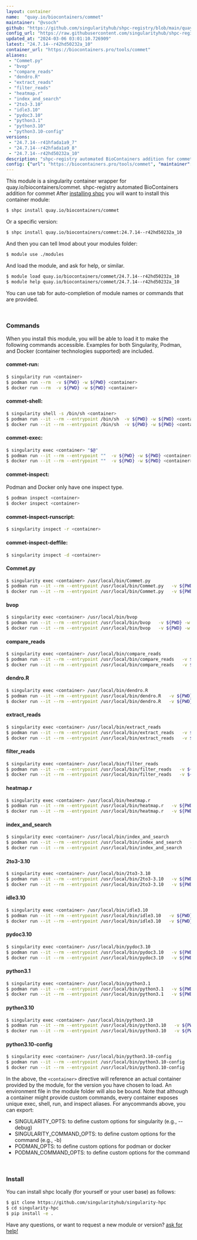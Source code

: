 ```yaml
---
layout: container
name:  "quay.io/biocontainers/commet"
maintainer: "@vsoch"
github: "https://github.com/singularityhub/shpc-registry/blob/main/quay.io/biocontainers/commet/container.yaml"
config_url: "https://raw.githubusercontent.com/singularityhub/shpc-registry/main/quay.io/biocontainers/commet/container.yaml"
updated_at: "2024-03-06 03:01:10.726909"
latest: "24.7.14--r42hd50232a_10"
container_url: "https://biocontainers.pro/tools/commet"
aliases:
 - "Commet.py"
 - "bvop"
 - "compare_reads"
 - "dendro.R"
 - "extract_reads"
 - "filter_reads"
 - "heatmap.r"
 - "index_and_search"
 - "2to3-3.10"
 - "idle3.10"
 - "pydoc3.10"
 - "python3.1"
 - "python3.10"
 - "python3.10-config"
versions:
 - "24.7.14--r41hfada1a9_7"
 - "24.7.14--r42hfada1a9_8"
 - "24.7.14--r42hd50232a_10"
description: "shpc-registry automated BioContainers addition for commet"
config: {"url": "https://biocontainers.pro/tools/commet", "maintainer": "@vsoch", "description": "shpc-registry automated BioContainers addition for commet", "latest": {"24.7.14--r42hd50232a_10": "sha256:63b8c510e8fd8b3e1a4fa1266f1c9c13fa5b1dd1e5ab718b560e4c683fffe14a"}, "tags": {"24.7.14--r41hfada1a9_7": "sha256:c1942271fbd8abdb58bc26d68310c1cf07e2f295678a00ef9f75b12c60052e38", "24.7.14--r42hfada1a9_8": "sha256:fb6b30e2129a1593956647efa9585607b13ec0847bfed2d0a1937e44c3f90cb7", "24.7.14--r42hd50232a_10": "sha256:63b8c510e8fd8b3e1a4fa1266f1c9c13fa5b1dd1e5ab718b560e4c683fffe14a"}, "docker": "quay.io/biocontainers/commet", "aliases": {"Commet.py": "/usr/local/bin/Commet.py", "bvop": "/usr/local/bin/bvop", "compare_reads": "/usr/local/bin/compare_reads", "dendro.R": "/usr/local/bin/dendro.R", "extract_reads": "/usr/local/bin/extract_reads", "filter_reads": "/usr/local/bin/filter_reads", "heatmap.r": "/usr/local/bin/heatmap.r", "index_and_search": "/usr/local/bin/index_and_search", "2to3-3.10": "/usr/local/bin/2to3-3.10", "idle3.10": "/usr/local/bin/idle3.10", "pydoc3.10": "/usr/local/bin/pydoc3.10", "python3.1": "/usr/local/bin/python3.1", "python3.10": "/usr/local/bin/python3.10", "python3.10-config": "/usr/local/bin/python3.10-config"}}
---
```


This module is a singularity container wrapper for quay.io/biocontainers/commet.
shpc-registry automated BioContainers addition for commet
After [installing shpc](#install) you will want to install this container module:


```bash
$ shpc install quay.io/biocontainers/commet
```

Or a specific version:

```bash
$ shpc install quay.io/biocontainers/commet:24.7.14--r42hd50232a_10
```

And then you can tell lmod about your modules folder:

```bash
$ module use ./modules
```

And load the module, and ask for help, or similar.

```bash
$ module load quay.io/biocontainers/commet/24.7.14--r42hd50232a_10
$ module help quay.io/biocontainers/commet/24.7.14--r42hd50232a_10
```

You can use tab for auto-completion of module names or commands that are provided.

<br>

### Commands

When you install this module, you will be able to load it to make the following commands accessible.
Examples for both Singularity, Podman, and Docker (container technologies supported) are included.

#### commet-run:

```bash
$ singularity run <container>
$ podman run --rm  -v ${PWD} -w ${PWD} <container>
$ docker run --rm  -v ${PWD} -w ${PWD} <container>
```

#### commet-shell:

```bash
$ singularity shell -s /bin/sh <container>
$ podman run --it --rm --entrypoint /bin/sh  -v ${PWD} -w ${PWD} <container>
$ docker run --it --rm --entrypoint /bin/sh  -v ${PWD} -w ${PWD} <container>
```

#### commet-exec:

```bash
$ singularity exec <container> "$@"
$ podman run --it --rm --entrypoint ""  -v ${PWD} -w ${PWD} <container> "$@"
$ docker run --it --rm --entrypoint ""  -v ${PWD} -w ${PWD} <container> "$@"
```

#### commet-inspect:

Podman and Docker only have one inspect type.

```bash
$ podman inspect <container>
$ docker inspect <container>
```

#### commet-inspect-runscript:

```bash
$ singularity inspect -r <container>
```

#### commet-inspect-deffile:

```bash
$ singularity inspect -d <container>
```


#### Commet.py

```bash
$ singularity exec <container> /usr/local/bin/Commet.py
$ podman run --it --rm --entrypoint /usr/local/bin/Commet.py   -v ${PWD} -w ${PWD} <container> -c " $@"
$ docker run --it --rm --entrypoint /usr/local/bin/Commet.py   -v ${PWD} -w ${PWD} <container> -c " $@"
```


#### bvop

```bash
$ singularity exec <container> /usr/local/bin/bvop
$ podman run --it --rm --entrypoint /usr/local/bin/bvop   -v ${PWD} -w ${PWD} <container> -c " $@"
$ docker run --it --rm --entrypoint /usr/local/bin/bvop   -v ${PWD} -w ${PWD} <container> -c " $@"
```


#### compare_reads

```bash
$ singularity exec <container> /usr/local/bin/compare_reads
$ podman run --it --rm --entrypoint /usr/local/bin/compare_reads   -v ${PWD} -w ${PWD} <container> -c " $@"
$ docker run --it --rm --entrypoint /usr/local/bin/compare_reads   -v ${PWD} -w ${PWD} <container> -c " $@"
```


#### dendro.R

```bash
$ singularity exec <container> /usr/local/bin/dendro.R
$ podman run --it --rm --entrypoint /usr/local/bin/dendro.R   -v ${PWD} -w ${PWD} <container> -c " $@"
$ docker run --it --rm --entrypoint /usr/local/bin/dendro.R   -v ${PWD} -w ${PWD} <container> -c " $@"
```


#### extract_reads

```bash
$ singularity exec <container> /usr/local/bin/extract_reads
$ podman run --it --rm --entrypoint /usr/local/bin/extract_reads   -v ${PWD} -w ${PWD} <container> -c " $@"
$ docker run --it --rm --entrypoint /usr/local/bin/extract_reads   -v ${PWD} -w ${PWD} <container> -c " $@"
```


#### filter_reads

```bash
$ singularity exec <container> /usr/local/bin/filter_reads
$ podman run --it --rm --entrypoint /usr/local/bin/filter_reads   -v ${PWD} -w ${PWD} <container> -c " $@"
$ docker run --it --rm --entrypoint /usr/local/bin/filter_reads   -v ${PWD} -w ${PWD} <container> -c " $@"
```


#### heatmap.r

```bash
$ singularity exec <container> /usr/local/bin/heatmap.r
$ podman run --it --rm --entrypoint /usr/local/bin/heatmap.r   -v ${PWD} -w ${PWD} <container> -c " $@"
$ docker run --it --rm --entrypoint /usr/local/bin/heatmap.r   -v ${PWD} -w ${PWD} <container> -c " $@"
```


#### index_and_search

```bash
$ singularity exec <container> /usr/local/bin/index_and_search
$ podman run --it --rm --entrypoint /usr/local/bin/index_and_search   -v ${PWD} -w ${PWD} <container> -c " $@"
$ docker run --it --rm --entrypoint /usr/local/bin/index_and_search   -v ${PWD} -w ${PWD} <container> -c " $@"
```


#### 2to3-3.10

```bash
$ singularity exec <container> /usr/local/bin/2to3-3.10
$ podman run --it --rm --entrypoint /usr/local/bin/2to3-3.10   -v ${PWD} -w ${PWD} <container> -c " $@"
$ docker run --it --rm --entrypoint /usr/local/bin/2to3-3.10   -v ${PWD} -w ${PWD} <container> -c " $@"
```


#### idle3.10

```bash
$ singularity exec <container> /usr/local/bin/idle3.10
$ podman run --it --rm --entrypoint /usr/local/bin/idle3.10   -v ${PWD} -w ${PWD} <container> -c " $@"
$ docker run --it --rm --entrypoint /usr/local/bin/idle3.10   -v ${PWD} -w ${PWD} <container> -c " $@"
```


#### pydoc3.10

```bash
$ singularity exec <container> /usr/local/bin/pydoc3.10
$ podman run --it --rm --entrypoint /usr/local/bin/pydoc3.10   -v ${PWD} -w ${PWD} <container> -c " $@"
$ docker run --it --rm --entrypoint /usr/local/bin/pydoc3.10   -v ${PWD} -w ${PWD} <container> -c " $@"
```


#### python3.1

```bash
$ singularity exec <container> /usr/local/bin/python3.1
$ podman run --it --rm --entrypoint /usr/local/bin/python3.1   -v ${PWD} -w ${PWD} <container> -c " $@"
$ docker run --it --rm --entrypoint /usr/local/bin/python3.1   -v ${PWD} -w ${PWD} <container> -c " $@"
```


#### python3.10

```bash
$ singularity exec <container> /usr/local/bin/python3.10
$ podman run --it --rm --entrypoint /usr/local/bin/python3.10   -v ${PWD} -w ${PWD} <container> -c " $@"
$ docker run --it --rm --entrypoint /usr/local/bin/python3.10   -v ${PWD} -w ${PWD} <container> -c " $@"
```


#### python3.10-config

```bash
$ singularity exec <container> /usr/local/bin/python3.10-config
$ podman run --it --rm --entrypoint /usr/local/bin/python3.10-config   -v ${PWD} -w ${PWD} <container> -c " $@"
$ docker run --it --rm --entrypoint /usr/local/bin/python3.10-config   -v ${PWD} -w ${PWD} <container> -c " $@"
```



In the above, the `<container>` directive will reference an actual container provided
by the module, for the version you have chosen to load. An environment file in the
module folder will also be bound. Note that although a container
might provide custom commands, every container exposes unique exec, shell, run, and
inspect aliases. For anycommands above, you can export:

 - SINGULARITY_OPTS: to define custom options for singularity (e.g., --debug)
 - SINGULARITY_COMMAND_OPTS: to define custom options for the command (e.g., -b)
 - PODMAN_OPTS: to define custom options for podman or docker
 - PODMAN_COMMAND_OPTS: to define custom options for the command

<br>

### Install

You can install shpc locally (for yourself or your user base) as follows:

```bash
$ git clone https://github.com/singularityhub/singularity-hpc
$ cd singularity-hpc
$ pip install -e .
```

Have any questions, or want to request a new module or version? [ask for help!](https://github.com/singularityhub/singularity-hpc/issues)